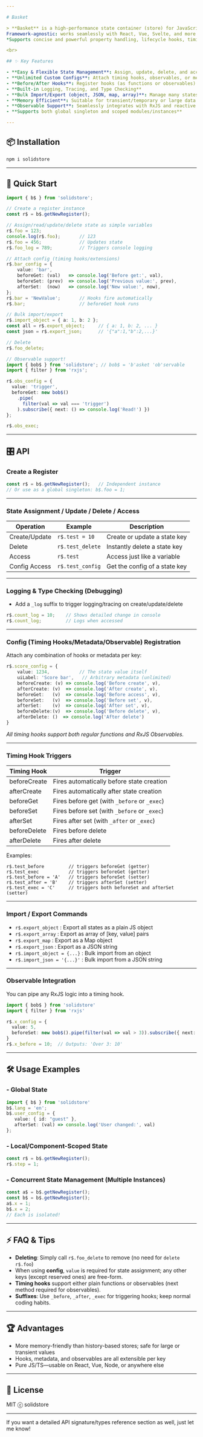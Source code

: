 ```yaml
---

# Basket

> **Basket** is a high-performance state container (store) for JavaScript/TypeScript, allowing you to manage state as simply and flexibly as assigning variables.<br>
Framework-agnostic: works seamlessly with React, Vue, Svelte, and more.<br>
*Supports concise and powerful property handling, lifecycle hooks, timing hooks, RxJS observable integration, logging, and easy bulk import/export—all without store history bloat.*

<br>

## ✨ Key Features

- **Easy & Flexible State Management**: Assign, update, delete, and access state with natural variable-like syntax.
- **Unlimited Custom Configs**: Attach timing hooks, observables, or metadata to each state key.
- **Before/After Hooks**: Register hooks (as functions or observables) for every lifecycle phase: creation, access, update, and deletion.
- **Built-in Logging, Tracing, and Type Checking**
- **Bulk Import/Export (object, JSON, map, array)**: Manage many states easily, no store history/leak issues.
- **Memory Efficient**: Suitable for transient/temporary or large data without memory bloat.
- **Observable Support**: Seamlessly integrates with RxJS and reactive flows.
- **Supports both global singleton and scoped modules/instances**

---
```


## 📦 Installation

```sh
npm i solidstore
```

---

## 🚀 Quick Start

```typescript
import { b$ } from 'solidstore';

// Create a register instance
const r$ = b$.getNewRegister();

// Assign/read/update/delete state as simple variables
r$.foo = 123;
console.log(r$.foo);       // 123
r$.foo = 456;              // Updates state
r$.foo_log = 789;          // Triggers console logging

// Attach config (timing hooks/extensions)
r$.bar_config = {
    value: 'bar',
    beforeGet: (val)   => console.log('Before get:', val),
    beforeSet: (prev)  => console.log('Previous value:', prev),
    afterSet:  (now)   => console.log('New value:', now),
};
r$.bar = 'NewValue';       // Hooks fire automatically
r$.bar;                    // beforeGet hook runs

// Bulk import/export
r$.import_object = { a: 1, b: 2 };
const all = r$.export_object;     // { a: 1, b: 2, ... }
const json = r$.export_json;      // '{"a":1,"b":2,...}'

// Delete
r$.foo_delete;

// Observable support!
import { bob$ } from 'solidstore'; // bob$ = 'b'asket 'ob'servable
import { filter } from 'rxjs';

r$.obs_config = {
  value: 'trigger', 
  beforeGet: new bob$()
    .pipe(
      filter(val => val === 'trigger')
    ).subscribe({ next: () => console.log('Read!') })
};

r$.obs_exec;
```

---

## 🎛️ API

### **Create a Register**

```ts
const r$ = b$.getNewRegister();   // Independent instance
// Or use as a global singleton: b$.foo = 1;
```

---

### **State Assignment / Update / Delete / Access**

| Operation            | Example                              | Description                                   |
|----------------------|--------------------------------------|-----------------------------------------------|
| Create/Update        | `r$.test = 10`                       | Create or update a state key                  |
| Delete               | `r$.test_delete`                     | Instantly delete a state key                  |
| Access               | `r$.test`                            | Access just like a variable                   |
| Config Access        | `r$.test_config`                     | Get the config of a state key                 |

---

### **Logging & Type Checking (Debugging)**

- Add a `_log` suffix to trigger logging/tracing on create/update/delete

```js
r$.count_log = 10;    // Shows detailed change in console
r$.count_log;         // Logs when accessed
```

---

### **Config (Timing Hooks/Metadata/Observable) Registration**

Attach any combination of hooks or metadata per key:

```ts
r$.score_config = {
    value: 1234,           // The state value itself
    uiLabel: 'Score bar',   // Arbitrary metadata (unlimited)
    beforeCreate: (v) => console.log('Before create', v),
    afterCreate: (v)  => console.log('After create', v),
    beforeGet:   (v)  => console.log('Before access', v),
    beforeSet:   (v)  => console.log('Before set', v),
    afterSet:    (v)  => console.log('After set', v),
    beforeDelete:(v)  => console.log('Before delete', v),
    afterDelete: ()  => console.log('After delete')
}
```

*All timing hooks support both regular functions and RxJS Observables.*

---

### **Timing Hook Triggers**

| Timing Hook   | Trigger                                      |
|---------------|----------------------------------------------|
| beforeCreate  | Fires automatically before state creation    |
| afterCreate   | Fires automatically after state creation     |
| beforeGet     | Fires before get (with `_before` or `_exec`) |
| beforeSet     | Fires before set (with `_before` or `_exec`) |
| afterSet      | Fires after set (with `_after` or `_exec`)   |
| beforeDelete  | Fires before delete                          |
| afterDelete   | Fires after delete                           |

Examples:  
```
r$.test_before         // triggers beforeGet (getter)
r$.test_exec           // triggers beforeGet (getter)
r$.test_before = 'A'   // triggers beforeSet (setter)
r$.test_after = 'B'    // triggers afterSet (setter)
r$.test_exec = 'C'     // triggers both beforeSet and afterSet (setter)
```

---

### **Import / Export Commands**

- `r$.export_object` : Export all states as a plain JS object  
- `r$.export_array`  : Export as array of [key, value] pairs  
- `r$.export_map`    : Export as a Map object  
- `r$.export_json`   : Export as a JSON string  
- `r$.import_object = {...}` : Bulk import from an object  
- `r$.import_json = '{...}'` : Bulk import from a JSON string

---

### **Observable Integration**

You can pipe any RxJS logic into a timing hook.

```ts
import { bob$ } from 'solidstore'
import { filter } from 'rxjs'

r$.x_config = {
  value: 5,
  beforeSet: new bob$().pipe(filter(val => val > 3)).subscribe({ next: (v) => console.log('Over 3:', v) })
}
r$.x_before = 10;  // Outputs: 'Over 3: 10'
```

---

## 🛠️ Usage Examples

### - **Global State**
```ts
import { b$ } from 'solidstore'
b$.lang = 'en';
b$.user_config = {
   value: { id: "guest" },
   afterSet: (val) => console.log('User changed:', val)
};
```

### - **Local/Component-Scoped State**
```ts
const r$ = b$.getNewRegister();
r$.step = 1;
```

### - **Concurrent State Management (Multiple Instances)**
```ts
const a$ = b$.getNewRegister();
const b$ = b$.getNewRegister();
a$.x = 1;
b$.x = 2;
// Each is isolated!
```

---

## ⚡️ FAQ & Tips

- **Deleting**: Simply call `r$.foo_delete` to remove (no need for `delete r$.foo`)
- When using **config**, `value` is required for state assignment; any other keys (except reserved ones) are free-form.
- **Timing hooks** support either plain functions or observables (next method required for observables).
- **Suffixes**: Use `_before`, `_after`, `_exec` for triggering hooks; keep normal coding habits.

---

## 🏆 Advantages

- More memory-friendly than history-based stores; safe for large or transient values
- Hooks, metadata, and observables are all extensible per key
- Pure JS/TS—usable on React, Vue, Node, or anywhere else

---

## 🧩 License

MIT ⓒ solidstore

---

If you want a detailed API signature/types reference section as well, just let me know!